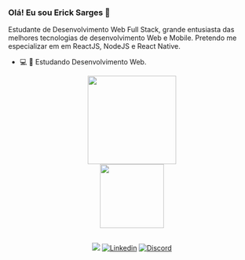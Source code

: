 ### Olá! Eu sou Erick Sarges 👋

Estudante de  Desenvolvimento Web Full Stack,  grande entusiasta das melhores tecnologias de desenvolvimento Web e Mobile. Pretendo me especializar em em ReactJS, NodeJS e React Native.

- :computer: :rocket: Estudando Desenvolvimento Web.


<div align="center">
  <a href="https://github.com/erick-sarges">
  <img height="180em" src="https://github-readme-stats.vercel.app/api?username=erick-sarges&show_icons=true&theme=tokyonight&include_all_commits=true&count_private=true"/>


   </div>
 
<div align="center">
 
  <a href="https://github.com/erick-sarges">
  <img height="130em" src="https://github-readme-stats.vercel.app/api/top-langs/?username=erick-sarges&layout=compact&langs_count=7&theme=tokyonight"/>

   </div>
 

 



 ##
 
 <div align="center">

<a href = "mailto:erick.sarges0223@gmail.com"><img src="https://img.shields.io/badge/-Gmail-%23333?style=for-the-badge&logo=gmail&logoColor=white" target="_blank"></a>
[![Linkedin](https://img.shields.io/badge/LinkedIn-0077B5?style=for-the-badge&logo=linkedin&logoColor=white)](https://linkedin.com/in/erickksarges/)
[![Discord](https://img.shields.io/badge/Discord-7289DA?style=for-the-badge&logo=discord&logoColor=white)](https://discord.com/channels/Erickk#5871)

  </div>
